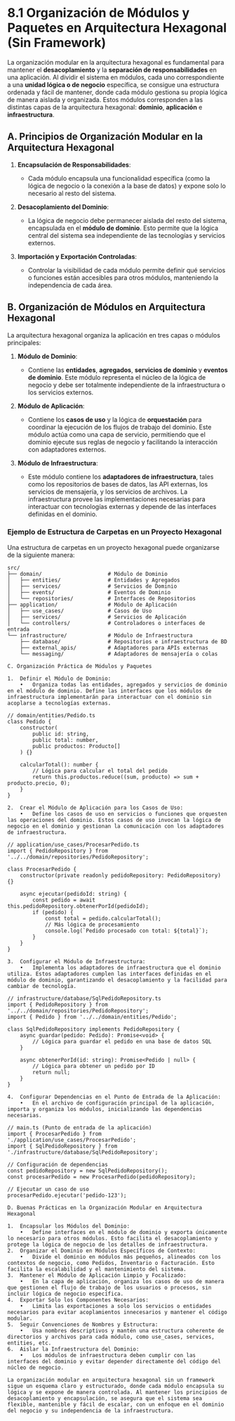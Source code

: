 # 8.1 Organización de Módulos y Paquetes en Arquitectura Hexagonal (Sin Framework)

La organización modular en la arquitectura hexagonal es fundamental para mantener el **desacoplamiento** y la **separación de responsabilidades** en una aplicación. Al dividir el sistema en módulos, cada uno correspondiente a una **unidad lógica o de negocio** específica, se consigue una estructura ordenada y fácil de mantener, donde cada módulo gestiona su propia lógica de manera aislada y organizada. Estos módulos corresponden a las distintas capas de la arquitectura hexagonal: **dominio**, **aplicación** e **infraestructura**.

## A. Principios de Organización Modular en la Arquitectura Hexagonal

1. **Encapsulación de Responsabilidades**:

   - Cada módulo encapsula una funcionalidad específica (como la lógica de negocio o la conexión a la base de datos) y expone solo lo necesario al resto del sistema.

2. **Desacoplamiento del Dominio**:

   - La lógica de negocio debe permanecer aislada del resto del sistema, encapsulada en el **módulo de dominio**. Esto permite que la lógica central del sistema sea independiente de las tecnologías y servicios externos.

3. **Importación y Exportación Controladas**:
   - Controlar la visibilidad de cada módulo permite definir qué servicios o funciones están accesibles para otros módulos, manteniendo la independencia de cada área.

## B. Organización de Módulos en Arquitectura Hexagonal

La arquitectura hexagonal organiza la aplicación en tres capas o módulos principales:

1. **Módulo de Dominio**:

   - Contiene las **entidades**, **agregados**, **servicios de dominio** y **eventos de dominio**. Este módulo representa el núcleo de la lógica de negocio y debe ser totalmente independiente de la infraestructura o los servicios externos.

2. **Módulo de Aplicación**:

   - Contiene los **casos de uso** y la lógica de **orquestación** para coordinar la ejecución de los flujos de trabajo del dominio. Este módulo actúa como una capa de servicio, permitiendo que el dominio ejecute sus reglas de negocio y facilitando la interacción con adaptadores externos.

3. **Módulo de Infraestructura**:
   - Este módulo contiene los **adaptadores de infraestructura**, tales como los repositorios de bases de datos, las API externas, los servicios de mensajería, y los servicios de archivos. La infraestructura provee las implementaciones necesarias para interactuar con tecnologías externas y depende de las interfaces definidas en el dominio.

### Ejemplo de Estructura de Carpetas en un Proyecto Hexagonal

Una estructura de carpetas en un proyecto hexagonal puede organizarse de la siguiente manera:

```plaintext
src/
├── domain/                     # Módulo de Dominio
│   ├── entities/               # Entidades y Agregados
│   ├── services/               # Servicios de Dominio
│   ├── events/                 # Eventos de Dominio
│   └── repositories/           # Interfaces de Repositorios
├── application/                # Módulo de Aplicación
│   ├── use_cases/              # Casos de Uso
│   ├── services/               # Servicios de Aplicación
│   └── controllers/            # Controladores o interfaces de entrada
└── infrastructure/             # Módulo de Infraestructura
    ├── database/               # Repositorios e infraestructura de BD
    ├── external_apis/          # Adaptadores para APIs externas
    └── messaging/              # Adaptadores de mensajería o colas

C. Organización Práctica de Módulos y Paquetes

1.	Definir el Módulo de Dominio:
	•	Organiza todas las entidades, agregados y servicios de dominio en el módulo de dominio. Define las interfaces que los módulos de infraestructura implementarán para interactuar con el dominio sin acoplarse a tecnologías externas.

// domain/entities/Pedido.ts
class Pedido {
    constructor(
        public id: string,
        public total: number,
        public productos: Producto[]
    ) {}

    calcularTotal(): number {
        // Lógica para calcular el total del pedido
        return this.productos.reduce((sum, producto) => sum + producto.precio, 0);
    }
}

2.	Crear el Módulo de Aplicación para los Casos de Uso:
	•	Define los casos de uso en servicios o funciones que orquesten las operaciones del dominio. Estos casos de uso invocan la lógica de negocio en el dominio y gestionan la comunicación con los adaptadores de infraestructura.

// application/use_cases/ProcesarPedido.ts
import { PedidoRepository } from '../../domain/repositories/PedidoRepository';

class ProcesarPedido {
    constructor(private readonly pedidoRepository: PedidoRepository) {}

    async ejecutar(pedidoId: string) {
        const pedido = await this.pedidoRepository.obtenerPorId(pedidoId);
        if (pedido) {
            const total = pedido.calcularTotal();
            // Más lógica de procesamiento
            console.log(`Pedido procesado con total: ${total}`);
        }
    }
}

3.	Configurar el Módulo de Infraestructura:
	•	Implementa los adaptadores de infraestructura que el dominio utiliza. Estos adaptadores cumplen las interfaces definidas en el módulo de dominio, garantizando el desacoplamiento y la facilidad para cambiar de tecnología.

// infrastructure/database/SqlPedidoRepository.ts
import { PedidoRepository } from '../../domain/repositories/PedidoRepository';
import { Pedido } from '../../domain/entities/Pedido';

class SqlPedidoRepository implements PedidoRepository {
    async guardar(pedido: Pedido): Promise<void> {
        // Lógica para guardar el pedido en una base de datos SQL
    }

    async obtenerPorId(id: string): Promise<Pedido | null> {
        // Lógica para obtener un pedido por ID
        return null;
    }
}

4.	Configurar Dependencias en el Punto de Entrada de la Aplicación:
	•	En el archivo de configuración principal de la aplicación, importa y organiza los módulos, inicializando las dependencias necesarias.

// main.ts (Punto de entrada de la aplicación)
import { ProcesarPedido } from './application/use_cases/ProcesarPedido';
import { SqlPedidoRepository } from './infrastructure/database/SqlPedidoRepository';

// Configuración de dependencias
const pedidoRepository = new SqlPedidoRepository();
const procesarPedido = new ProcesarPedido(pedidoRepository);

// Ejecutar un caso de uso
procesarPedido.ejecutar('pedido-123');

D. Buenas Prácticas en la Organización Modular en Arquitectura Hexagonal

1.	Encapsular los Módulos del Dominio:
	•	Define interfaces en el módulo de dominio y exporta únicamente lo necesario para otros módulos. Esto facilita el desacoplamiento y protege la lógica de negocio de los detalles de infraestructura.
2.	Organizar el Dominio en Módulos Específicos de Contexto:
	•	Divide el dominio en módulos más pequeños, alineados con los contextos de negocio, como Pedidos, Inventario o Facturación. Esto facilita la escalabilidad y el mantenimiento del sistema.
3.	Mantener el Módulo de Aplicación Limpio y Focalizado:
	•	En la capa de aplicación, organiza los casos de uso de manera que gestionen el flujo de trabajo de los usuarios o procesos, sin incluir lógica de negocio específica.
4.	Exportar Solo los Componentes Necesarios:
	•	Limita las exportaciones a solo los servicios o entidades necesarios para evitar acoplamientos innecesarios y mantener el código modular.
5.	Seguir Convenciones de Nombres y Estructura:
	•	Usa nombres descriptivos y mantén una estructura coherente de directorios y archivos para cada módulo, como use_cases, services, entities, etc.
6.	Aislar la Infraestructura del Dominio:
	•	Los módulos de infraestructura deben cumplir con las interfaces del dominio y evitar depender directamente del código del núcleo de negocio.

La organización modular en arquitectura hexagonal sin un framework sigue un esquema claro y estructurado, donde cada módulo encapsula su lógica y se expone de manera controlada. Al mantener los principios de desacoplamiento y encapsulación, se asegura que el sistema sea flexible, mantenible y fácil de escalar, con un enfoque en el dominio del negocio y su independencia de la infraestructura.

```
